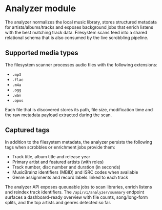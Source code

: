 # Analyzer module

The analyzer normalizes the local music library, stores structured metadata for
artists/albums/tracks and exposes background jobs that enrich listens with the
best matching track data. Filesystem scans feed into a shared relational schema
that is also consumed by the live scrobbling pipeline.

## Supported media types

The filesystem scanner processes audio files with the following extensions:

- `.mp3`
- `.flac`
- `.m4a`
- `.ogg`
- `.wav`
- `.opus`

Each file that is discovered stores its path, file size, modification time and
the raw metadata payload extracted during the scan.

## Captured tags

In addition to the filesystem metadata, the analyzer persists the following tags
when scrobbles or enrichment jobs provide them:

- Track title, album title and release year
- Primary artist and featured artists (with roles)
- Track number, disc number and duration (in seconds)
- MusicBrainz identifiers (MBID) and ISRC codes when available
- Genre assignments and record labels linked to each track

The analyzer API exposes queueable jobs to scan libraries, enrich listens and
reindex track identifiers. The `/api/v1/analyzer/summary` endpoint surfaces a
dashboard-ready overview with file counts, song/long-form splits, and the top
artists and genres detected so far.
